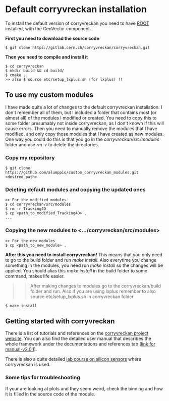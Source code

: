 # Default corryvreckan installation
To install the default version of corryvreckan you need to have [ROOT](https://root.cern.ch/building-root) installed, with the GenVector component.

**First you need to download the source code** 
```
$ git clone https://gitlab.cern.ch/corryvreckan/corryvreckan.git
```
**Then you need to compile and install it**
```
$ cd corryvreckan
$ mkdir build && cd build/
$ cmake ..
>> also $ source etc/setup_lxplus.sh (for lxplus) !! 
```

## To use my custom modules

I have made quite a lot of changes to the default corryvreckan installation. I don't remember all of them, but I included a folder that contains most (or almost all) of the modules I modified or created. You need to copy this to some folder presumably not inside corryvreckan, as I don't known if this will cause errors. Then you need to manually remove the modules that I have modified, and only copy those modules that I have created as new modules. One way you could do this is that you go in the *corryvreckan/src/modules* folder and use *rm -r* to delete the directories.


### Copy my repository
```
$ git clone https://github.com/alumppio/custom_corryvreckan_modules.git <desired_path>
```

### Deleting default modules and copying the updated ones
```
>> For the modified modules
$ cd corryvreckan/src/modules
$ rm -r Tracking4D
$ cp <path_to_modified_Tracking4D> .
... 
```


### Copying the new modules to <.../corryvreckan/src/modules>
```
>> For the new modules
$ cp <path_to_new_module> . 
```

**After this you need to install corryvreckan!** This means that you only need to go to the build folder and run *make install*. Also everytime you change something in the modules, you need run *make install* so the changes will be applied. You should alias this *make install* in the build folder to some command, makes life easier.

>> After making changes to modules go to the corryvreckan/build folder and run. Also if you are using lxplus remember to also source etc/setup\_lxplus.sh in corryvreckan folder

```
$ make install
```



## Getting started with corryvreckan

There is a list of tutorials and references on the [corryvreckan project website](https://project-corryvreckan.web.cern.ch/project-corryvreckan/page/publications/). You can also find the detailed user manual that describes the whole framework under the documentations and references tab ([link for manual-v2.0.1](https://project-corryvreckan.web.cern.ch/project-corryvreckan/usermanual/corryvreckan-manual-v2.0.1.pdf)).

There is also a quite detailed [lab course on silicon sensors](https://www.physi.uni-heidelberg.de/Einrichtungen/FP/anleitungen/F96.pdf) where corryvreckan is used.

### Some tips for troubleshooting

If your are looking at plots and they seem weird, check the binning and how it is filled in the source code of the module. 
